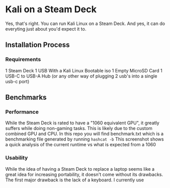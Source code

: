 # Kali on a Steam Deck

Yes, that's right. You can run Kali Linux on a Steam Deck. 
And yes, it can do everyting just about you'd expect it to.

## Installation Process

### Requirements

 1 Steam Deck
 1 USB With a Kali Linux Bootable iso
 1 Empty MicroSD Card
 1 USB-C to USB-A Hub (or any other way of plugging 2 usb's into a single usb-c port)
 





## Benchmarks

### Performance 

While the Steam Deck is rated to have a "1060 equivalent GPU", it greatly suffers while doing non-gaming tasks. This is likely due to the custom combined GPU and CPU.
In this repo you will find benchmark.txt which is a benchmarking file generated by running 
`hashcat -b`
This screenshot shows a quick analysis of the current runtime vs what is expected from a 1060 

### Usability

While the idea of having a Steam Deck to replace a laptop seems like a great idea for increasing portability, it doesn't come without its drawbacks.
The first major drawback is the lack of a keyboard. I currently use 
